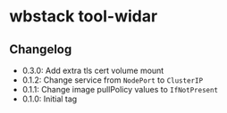 # wbstack tool-widar

## Changelog

- 0.3.0: Add extra tls cert volume mount
- 0.1.2: Change service from `NodePort` to `ClusterIP`
- 0.1.1: Change image pullPolicy values to `IfNotPresent`
- 0.1.0: Initial tag